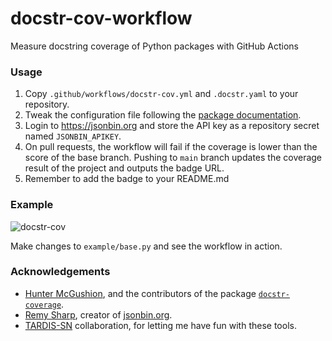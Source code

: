 # docstr-cov-workflow

Measure docstring coverage of Python packages with GitHub Actions


### Usage

1. Copy `.github/workflows/docstr-cov.yml` and  `.docstr.yaml` to your repository.
2. Tweak the configuration file following the [package documentation](https://github.com/HunterMcGushion/docstr_coverage#config-file).
3. Login to https://jsonbin.org and store the API key as a repository secret named `JSONBIN_APIKEY`.
4. On pull requests, the workflow will fail if the coverage is lower than the score of the base branch. Pushing to `main` branch updates the coverage result of the project and outputs the badge URL.
6. Remember to add the badge to your README.md


### Example

![docstr-cov](https://img.shields.io/endpoint?url=https://jsonbin.org/epassaro/docstr-cov-workflow/badges/docstr-cov)

Make changes to `example/base.py` and see the workflow in action.


### Acknowledgements

- [Hunter McGushion](https://github.com/HunterMcGushion), and the contributors of the package [`docstr-coverage`](https://github.com/HunterMcGushion/docstr_coverage).
- [Remy Sharp](https://github.com/remy), creator of [jsonbin.org](https://jsonbin.org).
- [TARDIS-SN](https://github.com/tardis-sn) collaboration, for letting me have fun with these tools.
